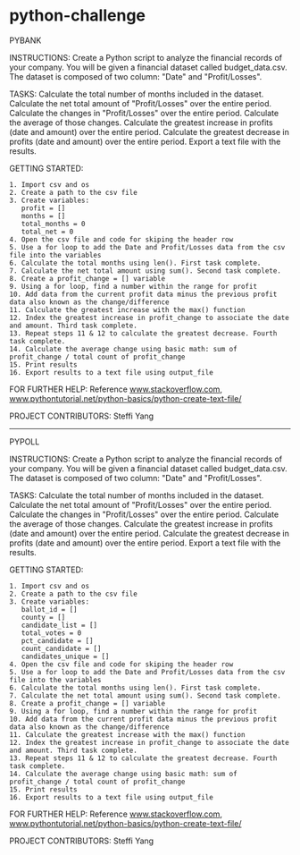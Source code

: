 # python-challenge

PYBANK 

  INSTRUCTIONS: Create a Python script to analyze the financial records of your company. You will be given a financial dataset called budget_data.csv. The dataset is
  composed of two column: "Date" and "Profit/Losses".
  
  TASKS: Calculate the total number of months included in the dataset. Calculate the net total amount of "Profit/Losses" over the entire period. Calculate the changes 
  in "Profit/Losses" over the entire period. Calculate the average of those changes. Calculate the greatest increase in profits (date and amount) over the entire 
  period. Calculate the greatest decrease in profits (date and amount) over the entire period. Export a text file with the results.

  GETTING STARTED: 
  
    1. Import csv and os
    2. Create a path to the csv file
    3. Create variables:
       profit = []
       months = []
       total_months = 0
       total_net = 0
    4. Open the csv file and code for skiping the header row
    5. Use a for loop to add the Date and Profit/Losses data from the csv file into the variables
    6. Calculate the total months using len(). First task complete.
    7. Calculate the net total amount using sum(). Second task complete.
    8. Create a profit_change = [] variable
    9. Using a for loop, find a number within the range for profit
    10. Add data from the current profit data minus the previous profit data also known as the change/difference
    11. Calculate the greatest increase with the max() function
    12. Index the greatest increase in profit_change to associate the date and amount. Third task complete.
    13. Repeat steps 11 & 12 to calculate the greatest decrease. Fourth task complete.
    14. Calculate the average change using basic math: sum of profit_change / total count of profit_change
    15. Print results
    16. Export results to a text file using output_file
  
  FOR FURTHER HELP: Reference www.stackoverflow.com, www.pythontutorial.net/python-basics/python-create-text-file/
  
  PROJECT CONTRIBUTORS: Steffi Yang
  
 
  ______________________________________________________________________________________________________________________________________________________
  

PYPOLL 

  INSTRUCTIONS: Create a Python script to analyze the financial records of your company. You will be given a financial dataset called budget_data.csv. The dataset is
  composed of two column: "Date" and "Profit/Losses".
  
  TASKS: Calculate the total number of months included in the dataset. Calculate the net total amount of "Profit/Losses" over the entire period. Calculate the changes 
  in "Profit/Losses" over the entire period. Calculate the average of those changes. Calculate the greatest increase in profits (date and amount) over the entire 
  period. Calculate the greatest decrease in profits (date and amount) over the entire period. Export a text file with the results.

  GETTING STARTED: 
  
    1. Import csv and os
    2. Create a path to the csv file
    3. Create variables:
       ballot_id = []
       county = []
       candidate_list = []
       total_votes = 0
       pct_candidate = []
       count_candidate = []
       candidates_unique = []
    4. Open the csv file and code for skiping the header row
    5. Use a for loop to add the Date and Profit/Losses data from the csv file into the variables
    6. Calculate the total months using len(). First task complete.
    7. Calculate the net total amount using sum(). Second task complete.
    8. Create a profit_change = [] variable
    9. Using a for loop, find a number within the range for profit
    10. Add data from the current profit data minus the previous profit data also known as the change/difference
    11. Calculate the greatest increase with the max() function
    12. Index the greatest increase in profit_change to associate the date and amount. Third task complete.
    13. Repeat steps 11 & 12 to calculate the greatest decrease. Fourth task complete.
    14. Calculate the average change using basic math: sum of profit_change / total count of profit_change
    15. Print results
    16. Export results to a text file using output_file
  
  FOR FURTHER HELP: Reference www.stackoverflow.com, www.pythontutorial.net/python-basics/python-create-text-file/
  
  PROJECT CONTRIBUTORS: Steffi Yang
